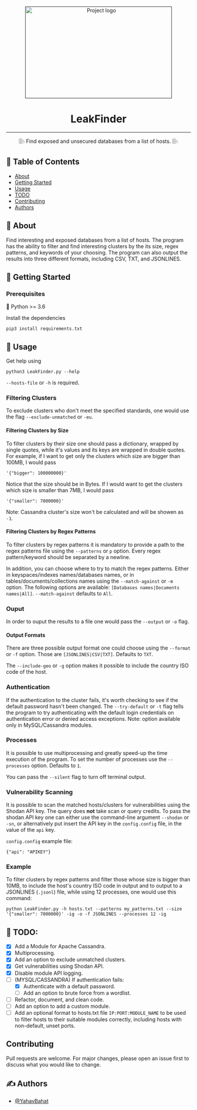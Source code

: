 <p align="center">
  <a href="" rel="noopener">
 <img width=400px height=250px src="https://securityintelligence.com/wp-content/uploads/2017/09/leaking-cloud-databases-and-servers-expose-over-1-billion-records.jpg" alt="Project logo"></a>
</p>

<h1 align="center">LeakFinder</h1>

---

<p align="center">🗄️💧 Find exposed and unsecured databases from a list of hosts. 🗄️💧
    <br> 
</p>

## 📝 Table of Contents
- [About](#about)
- [Getting Started](#getting_started)
- [Usage](#usage)
- [TODO](#TODO.)
- [Contributing](Contributing)
- [Authors](#authors)

## 🧐 About <a name = "about"></a>
Find interesting and exposed databases from a list of hosts. The program has the ability to filter and find interesting clusters by the its size, regex patterns, and keywords of your choosing. The program can also output the results into three different formats, including CSV, TXT, and JSONLINES.

## 🏁 Getting Started <a name = "getting_started"></a>

### Prerequisites
🐍 Python >= 3.6

Install the dependencies

```
pip3 install requirements.txt
```

## 🎈 Usage <a name="usage"></a>
Get help using
```
python3 LeakFinder.py --help
```

`--hosts-file` or `-h` is required.

### Filtering  Clusters

To exclude clusters who don't meet the specified standards, one would use the flag `--exclude-unmatched` or `-eu`.

#### Filtering Clusters by Size

To filter clusters by their size one should pass a dictionary, wrapped by single quotes, while it's values and its keys are wrapped in double quotes.
For example, if I want to get only the clusters which size are bigger than 100MB, I would pass
```
'{"bigger": 100000000}'
```
Notice that the size should be in Bytes.
If I would want to get the clusters which size is smaller than 7MB, I would pass
```
'{"smaller": 7000000}'
```
Note: Cassandra cluster's size won't be calculated and will be showen as `-1`.

#### Filtering Clusters by Regex Patterns

To filter clusters by regex patterns it is mandatory to provide a path to the regex patterns file using the `--patterns` or `p` option.
Every regex pattern/keyword should be separated by a newline.

In addition, you can choose where to try to match the regex patterns. Either in keyspaces/indexes names/databases names, or in tables/documents/collections names using the `--match-against` or `-m` option.
The following options are available: `[Databases names|Documents names|All]`. `--match-against` defaults to `All`.

### Ouput

In order to ouput the results to a file one would pass the `--output` or `-o` flag.

#### Output Formats

There are three possible output format one could choose using the `--format` or `-f` option. Those are `[JSONLINES|CSV|TXT]`. Defaults to `TXT`.

The `--include-geo` or `-g` option makes it possible to include the country ISO code of the host.

### Authentication

If the authentication to the cluster fails, it's worth checking to see if the default password hasn't been changed.
The `--try-default` or `-t` flag tells the program to try authenticating with the default login credentials on authentication error or denied access exceptions.
Note: option available only in MySQL/Cassandra modules.

### Processes

It is possible to use multiprocessing and greatly speed-up the time execution of the program. To set the number of processes use the `--processes` option. Defaults to `1`.

You can pass the `--silent` flag to turn off terminal output.

### Vulnerability Scanning

It is possible to scan the matched hosts/clusters for vulnerabilities using the Shodan API key. The query does **not** take scan or query credits.
To pass the shodan API key one can either use the command-line argument `--shodan` or `-sn`, or alternatively put insert the API key in the `config.config` file, in the value of the `api` key.


`config.config` example file:
```
{"api": "APIKEY"}
```

### Example

To filter clusters by regex patterns and filter those whose size is bigger than 10MB, to include the host's country ISO code in output and to output to a JSONLINES (`.jsonl`) file, while using 12 processes, one would use this command:
```
python LeakFinder.py -h hosts.txt --patterns my_patterns.txt --size '{"smaller": 7000000}' -ig -o -f JSONLINES --processes 12 -ig
```

## 🚧 TODO:
- [x] Add a Module for Apache Cassandra.
- [x] Multiprocessing.
- [x] Add an option to exclude unmatched clusters.
- [x] Get vulnerabilities using Shodan API.
- [x] Disable module API logging.
- [ ] (MYSQL/CASSANDRA) If authentication fails:
   - [x] Authenticate with a default password.
   - [ ] Add an option to brute force from a wordlist.
- [ ] Refactor, document, and clean code.
- [ ] Add an option to add a custom module.
- [ ] Add an optional format to hosts.txt file `IP:PORT:MODULE_NAME` to be used to filter hosts to their suitable modules correctly, including hosts with non-default, unset ports.

## Contributing
Pull requests are welcome. For major changes, please open an issue first to discuss what you would like to change.

## ✍️ Authors <a name = "authors"></a>
- [@YahavBahat](https://github.com/YahavBahat)
